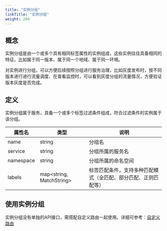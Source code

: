 ```yaml
---
title: "实例分组"
linkTitle: "实例分组"
weight: 204
---
```


## 概念

实例分组是由一个或多个具有相同标签属性的实例组成，这些实例往往具备相同的特征，比如属于同一版本、属于同一个地域、属于同一环境。

对实例进行分组，可以方便后续按照分组进行服务治理，比如灰度发布时，按不同版本进行进行流量调度、在查看监控时，可以看到灰度分组的流量情况，方便验证版本灰度是否完成。

## 定义

实例分组属于服务，具备一个或多个标签过滤条件组成，符合过滤条件的实例属于该分组。

| 属性名    | 类型                     | 说明                                                         |
| --------- | ------------------------ | ------------------------------------------------------------ |
| name      | string                   | 分组名                                                       |
| service   | string                   | 分组所属的服务名                                             |
| namespace | string                   | 分组所属的命名空间                                           |
| labels    | map<string, MatchString> | 标签匹配条件，支持多种匹配模式（全匹配、部分匹配、正则匹配等） |

## 使用实例分组

实例分组没有单独的API接口，需搭配自定义路由一起使用。详细可参考：[自定义路由](https://polarismesh.cn/zh/doc/使用指南/动态路由/自定义路由.html#自定义路由)